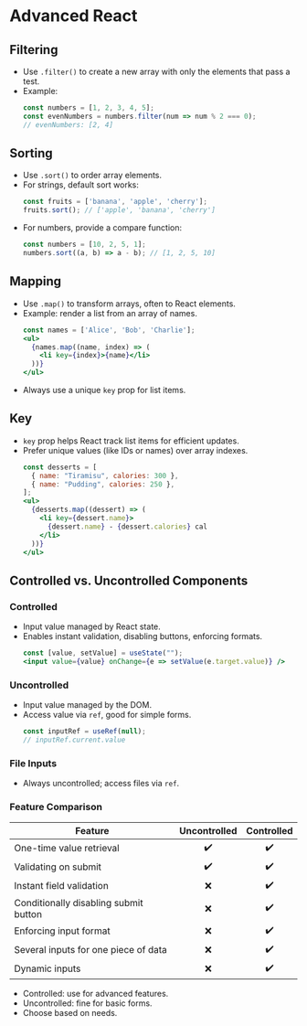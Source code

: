 # Advanced React

## Filtering

- Use `.filter()` to create a new array with only the elements that pass a test.
- Example:
  ```js
  const numbers = [1, 2, 3, 4, 5];
  const evenNumbers = numbers.filter(num => num % 2 === 0);
  // evenNumbers: [2, 4]
  ```

## Sorting

- Use `.sort()` to order array elements.
- For strings, default sort works:
  ```js
  const fruits = ['banana', 'apple', 'cherry'];
  fruits.sort(); // ['apple', 'banana', 'cherry']
  ```
- For numbers, provide a compare function:
  ```js
  const numbers = [10, 2, 5, 1];
  numbers.sort((a, b) => a - b); // [1, 2, 5, 10]
  ```

## Mapping

- Use `.map()` to transform arrays, often to React elements.
- Example: render a list from an array of names.
  ```jsx
  const names = ['Alice', 'Bob', 'Charlie'];
  <ul>
    {names.map((name, index) => (
      <li key={index}>{name}</li>
    ))}
  </ul>
  ```
- Always use a unique `key` prop for list items.

## Key

- `key` prop helps React track list items for efficient updates.
- Prefer unique values (like IDs or names) over array indexes.
  ```jsx
  const desserts = [
    { name: "Tiramisu", calories: 300 },
    { name: "Pudding", calories: 250 },
  ];
  <ul>
    {desserts.map((dessert) => (
      <li key={dessert.name}>
        {dessert.name} - {dessert.calories} cal
      </li>
    ))}
  </ul>
  ```

## Controlled vs. Uncontrolled Components

### Controlled

- Input value managed by React state.
- Enables instant validation, disabling buttons, enforcing formats.
  ```jsx
  const [value, setValue] = useState("");
  <input value={value} onChange={e => setValue(e.target.value)} />
  ```

### Uncontrolled

- Input value managed by the DOM.
- Access value via `ref`, good for simple forms.
  ```jsx
  const inputRef = useRef(null);
  // inputRef.current.value
  ```

### File Inputs

- Always uncontrolled; access files via `ref`.

### Feature Comparison

| Feature                                   | Uncontrolled | Controlled |
|--------------------------------------------|:------------:|:----------:|
| One-time value retrieval                   |      ✔️      |     ✔️     |
| Validating on submit                       |      ✔️      |     ✔️     |
| Instant field validation                   |      ❌      |     ✔️     |
| Conditionally disabling submit button      |      ❌      |     ✔️     |
| Enforcing input format                     |      ❌      |     ✔️     |
| Several inputs for one piece of data       |      ❌      |     ✔️     |
| Dynamic inputs                             |      ❌      |     ✔️     |

- Controlled: use for advanced features.
- Uncontrolled: fine for basic forms.
- Choose based on needs.
